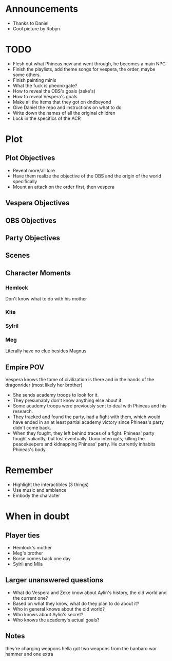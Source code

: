 # Announcements
- Thanks to Daniel
- Cool picture by Robyn

# TODO
- Flesh out what Phineas new and went through, he becomes a main NPC
- Finish the playlists, add theme songs for vespera, the order, maybe some others.
- Finish painting minis
- What the fuck is pheonixgate?
- How to reveal the OBS's goals (zeke's)
- How to reveal Vespera's goals
- Make all the items that they got on dndbeyond
- Give Daniel the repo and instructions on what to do
- Write down the names of all the original children
- Lock in the specifics of the ACR

# Plot
## Plot Objectives 

- Reveal more/all lore
- Have them realize the objective of the OBS and the origin of the world specifically
- Mount an attack on the order first, then vespera
## Vespera Objectives
## OBS Objectives
## Party Objectives

## Scenes



## Character Moments
### Hemlock
Don't know what to do with his mother
### Kite

### Sylril

### Meg
Literally have no clue besides Magnus


## Empire POV
Vespera knows the tome of civilization is there and in the hands of the dragonrider (most likely her brother)
- She sends academy troops to look for it. 
- They presumably don't know anything else about it. 
- Some academy troops were previously sent to deal with Phineas and his research. 
- They tracked and found the party, had a fight with them, which would have ended in an at least partial academy victory since Phineas's party didn't come back. 
- When they fought, they left behind traces of a fight. Phineas' party fought valiantly, but lost eventually. Uuno interrupts, killing the peacekeepers and kidnapping Phineas' party. He currently inhabits Phineas's body.

# Remember
- Highlight the interactibles (3 things)
- Use music and ambience 
- Embody the character

# When in doubt

## Player ties
- Hemlock's mother
- Meg's brother
- Borse comes back one day
- Sylril and Mila 

## Larger unanswered questions

- What do Vespera and Zeke know about Aylin's history, the old world and the current one?
- Based on what they know, what do they plan to do about it? 
- Who in general knows about the old world? 
- Who knows about Aylin's secret?
- Who knows the academy's actual goals? 

## Notes
they're charging weapons hella
got two weapons from the banbaro
war hammer and one extra


